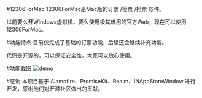 #12306ForMac
12306ForMac是Mac版的订票 /捡票 /抢票 软件。

以前要么开Windows虚拟机，要么使用极其难用的官方Web，现在可以使用12306ForMac。

#功能特点
目前仅完成了基础的订票功能，后续还会继续补充功能。

代码是开源的，可以保证安全性，大家可以放心使用。

#功能截图
![demo](http://7xpbra.com1.z0.glb.clouddn.com/12306ForMac2.png)

#感谢
本项目基于 Alamofire、PromiseKit、Realm、INAppStoreWindow 进行开发，感谢他们对开源社区做出的贡献。

